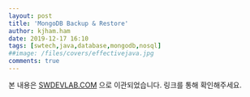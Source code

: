 ```yaml
---
layout: post
title: 'MongoDB Backup & Restore'
author: kjham.ham
date: 2019-12-17 16:10
tags: [swtech,java,database,mongodb,nosql]
##image: /files/covers/effectivejava.jpg
comments: true
---
```


본 내용은 [SWDEVLAB.COM](https://swdevlab.com/90) 으로 이관되었습니다.
링크를 통해 확인해주세요.